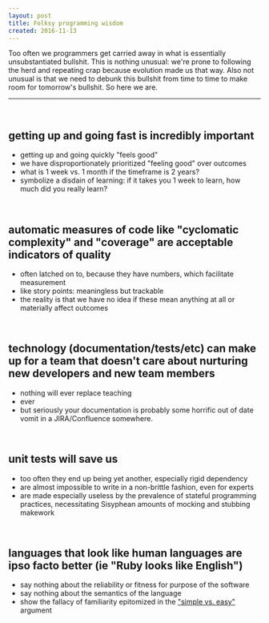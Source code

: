 ```yaml
---
layout: post
title: Folksy programming wisdom
created: 2016-11-13
---
```


Too often we programmers get carried away in what is essentially
unsubstantiated bullshit. This is nothing unusual: we're prone to
following the herd and repeating crap
because evolution made us that way. Also not unusual is that
we need to debunk this bullshit from time to time to make room for
tomorrow's bullshit. So here we are.


------------

<br />

## getting up and going fast is incredibly important
- getting up and going quickly "feels good"
- we have disproportionately prioritized "feeling good" over outcomes
- what is 1 week vs. 1 month if the timeframe is 2 years?
- symbolize a disdain of learning: if it takes you 1 week to learn, how much did you really learn?

<br />

## automatic measures of code like "cyclomatic complexity" and "coverage" are acceptable indicators of quality
- often latched on to, because they have numbers, which facilitate measurement
- like story points: meaningless but trackable
- the reality is that we have no idea if these mean anything at all or materially affect outcomes

<br />

## technology (documentation/tests/etc) can make up for a team that doesn't care about nurturing new developers and new team members
- nothing will ever replace teaching
- ever
- but seriously your documentation is probably some horrific out of date vomit
in a JIRA/Confluence somewhere.

<br />

## unit tests will save us
- too often they end up being yet another, especially rigid dependency
- are almost impossible to write in a non-brittle fashion, even for experts
- are made especially useless by the prevalence of stateful programming practices, necessitating Sisyphean amounts of mocking and stubbing makework

<br />

## languages that look like human languages are ipso facto better (ie "Ruby looks like English")
- say nothing about the reliability or fitness for purpose of the software
- say nothing about the semantics of the language
- show the fallacy of familiarity epitomized in the ["simple vs. easy"](https://www.infoq.com/presentations/Simple-Made-Easy) argument
